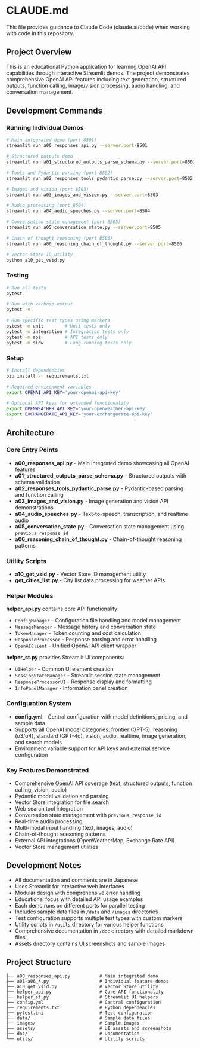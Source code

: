 # CLAUDE.md

This file provides guidance to Claude Code (claude.ai/code) when working with code in this repository.

## Project Overview

This is an educational Python application for learning OpenAI API capabilities through interactive Streamlit demos. The project demonstrates comprehensive OpenAI API features including text generation, structured outputs, function calling, image/vision processing, audio handling, and conversation management.

## Development Commands

### Running Individual Demos
```bash
# Main integrated demo (port 8501)
streamlit run a00_responses_api.py --server.port=8501

# Structured outputs demo  
streamlit run a01_structured_outputs_parse_schema.py --server.port=8501

# Tools and Pydantic parsing (port 8502)
streamlit run a02_responses_tools_pydantic_parse.py --server.port=8502

# Images and vision (port 8503)
streamlit run a03_images_and_vision.py --server.port=8503

# Audio processing (port 8504)
streamlit run a04_audio_speeches.py --server.port=8504

# Conversation state management (port 8505)
streamlit run a05_conversation_state.py --server.port=8505

# Chain of thought reasoning (port 8506)
streamlit run a06_reasoning_chain_of_thought.py --server.port=8506

# Vector Store ID utility
python a10_get_vsid.py
```

### Testing
```bash
# Run all tests
pytest

# Run with verbose output
pytest -v

# Run specific test types using markers
pytest -m unit        # Unit tests only
pytest -m integration # Integration tests only  
pytest -m api         # API tests only
pytest -m slow        # Long-running tests only
```

### Setup
```bash
# Install dependencies
pip install -r requirements.txt

# Required environment variables
export OPENAI_API_KEY='your-openai-api-key'

# Optional API keys for extended functionality
export OPENWEATHER_API_KEY='your-openweather-api-key'
export EXCHANGERATE_API_KEY='your-exchangerate-api-key'
```

## Architecture

### Core Entry Points
- **a00_responses_api.py** - Main integrated demo showcasing all OpenAI features
- **a01_structured_outputs_parse_schema.py** - Structured outputs with schema validation 
- **a02_responses_tools_pydantic_parse.py** - Pydantic-based parsing and function calling
- **a03_images_and_vision.py** - Image generation and vision API demonstrations
- **a04_audio_speeches.py** - Text-to-speech, transcription, and realtime audio
- **a05_conversation_state.py** - Conversation state management using `previous_response_id`
- **a06_reasoning_chain_of_thought.py** - Chain-of-thought reasoning patterns

### Utility Scripts
- **a10_get_vsid.py** - Vector Store ID management utility
- **get_cities_list.py** - City list data processing for weather APIs

### Helper Modules

**helper_api.py** contains core API functionality:
- `ConfigManager` - Configuration file handling and model management
- `MessageManager` - Message history and conversation state  
- `TokenManager` - Token counting and cost calculation
- `ResponseProcessor` - Response parsing and error handling
- `OpenAIClient` - Unified OpenAI API client wrapper

**helper_st.py** provides Streamlit UI components:
- `UIHelper` - Common UI element creation
- `SessionStateManager` - Streamlit session state management
- `ResponseProcessorUI` - Response display and formatting
- `InfoPanelManager` - Information panel creation

### Configuration System
- **config.yml** - Central configuration with model definitions, pricing, and sample data
- Supports all OpenAI model categories: frontier (GPT-5), reasoning (o3/o4), standard (GPT-4o), vision, audio, realtime, image generation, and search models
- Environment variable support for API keys and external service configuration

### Key Features Demonstrated
- Comprehensive OpenAI API coverage (text, structured outputs, function calling, vision, audio)
- Pydantic model validation and parsing
- Vector Store integration for file search
- Web search tool integration  
- Conversation state management with `previous_response_id`
- Real-time audio processing
- Multi-modal input handling (text, images, audio)
- Chain-of-thought reasoning patterns
- External API integrations (OpenWeatherMap, Exchange Rate API)
- Vector Store management utilities

## Development Notes

- All documentation and comments are in Japanese
- Uses Streamlit for interactive web interfaces
- Modular design with comprehensive error handling
- Educational focus with detailed API usage examples
- Each demo runs on different ports for parallel testing
- Includes sample data files in `/data` and `/images` directories
- Test configuration supports multiple test types with custom markers
- Utility scripts in `/utils` directory for various helper functions
- Comprehensive documentation in `/doc` directory with detailed markdown files
- Assets directory contains UI screenshots and sample images

## Project Structure

```
├── a00_responses_api.py           # Main integrated demo
├── a01-a06_*.py                   # Individual feature demos
├── a10_get_vsid.py                # Vector Store utility
├── helper_api.py                  # Core API functionality
├── helper_st.py                   # Streamlit UI helpers
├── config.yml                     # Central configuration
├── requirements.txt               # Python dependencies
├── pytest.ini                     # Test configuration
├── data/                          # Sample data files
├── images/                        # Sample images
├── assets/                        # UI assets and screenshots
├── doc/                           # Documentation
└── utils/                         # Utility scripts
```